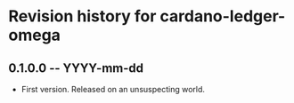 # Revision history for cardano-ledger-omega

## 0.1.0.0 -- YYYY-mm-dd

* First version. Released on an unsuspecting world.
